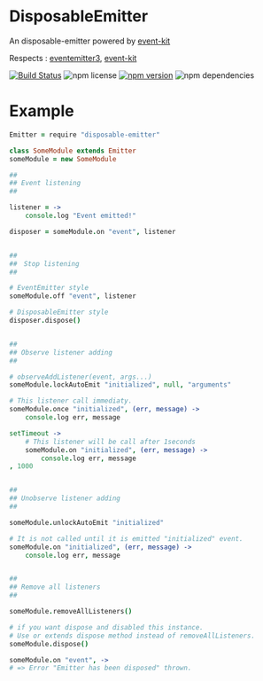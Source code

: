 

# DisposableEmitter
An disposable-emitter powered by [event-kit](https://www.npmjs.com/package/event-kit)

Respects : [eventemitter3](https://www.npmjs.com/package/eventemitter3), [event-kit](https://www.npmjs.com/package/event-kit)

[![Build Status](https://img.shields.io/travis/Ragg-/DisposableEmitter.svg)](https://travis-ci.org/Ragg-/DisposableEmitter)
![npm license](https://img.shields.io/npm/l/disposable-emitter.svg)
[![npm version](https://img.shields.io/npm/v/disposable-emitter.svg)](https://www.npmjs.com/package/disposable-emitter)
![npm dependencies](https://david-dm.org/Ragg-/DisposableEmitter.svg)

# Example
``` coffeescript
Emitter = require "disposable-emitter"

class SomeModule extends Emitter
someModule = new SomeModule

##
## Event listening
##

listener = ->
    console.log "Event emitted!"

disposer = someModule.on "event", listener


##
##　Stop listening
##

# EventEmitter style
someModule.off "event", listener

# DisposableEmitter style
disposer.dispose()


##
## Observe listener adding
##

# observeAddListener(event, args...)
someModule.lockAutoEmit "initialized", null, "arguments"

# This listener call immediaty.
someModule.once "initialized", (err, message) ->
    console.log err, message

setTimeout ->
    # This listener will be call after 1seconds
    someModule.on "initialized", (err, message) ->
        console.log err, message
, 1000


##
## Unobserve listener adding
##

someModule.unlockAutoEmit "initialized"

# It is not called until it is emitted "initialized" event.
someModule.on "initialized", (err, message) ->
    console.log err, message


##
## Remove all listeners
##

someModule.removeAllListeners()

# if you want dispose and disabled this instance.
# Use or extends dispose method instead of removeAllListeners.
someModule.dispose()

someModule.on "event", ->
# => Error "Emitter has been disposed" thrown.
```
